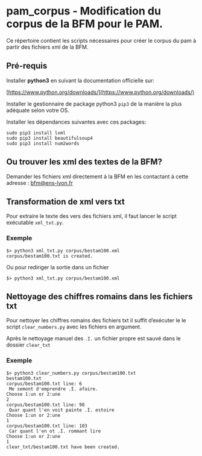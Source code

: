 # pam_corpus - Modification du corpus de la BFM pour le PAM.

Ce répertoire contient les scripts nécessaires pour créer le corpus du pam
à partir des fichiers xml de la BFM.

## Pré-requis

Installer __python3__ en suivant la documentation officielle sur:

[https://www.python.org/downloads/](https://www.python.org/downloads/)

Installer le gestionnaire de package python3 `pip3` de la manière la plus
adéquate selon votre OS.

Installer les dépendances suivantes avec ces packages:

```
sudo pip3 install lxml
sudo pip3 install beautifulsoup4
sudo pip3 install num2words
```

## Ou trouver les xml des textes de la BFM?

Demander les fichiers xml directement à la BFM en les contactant à cette
adresse : bfm@ens-lyon.fr

## Transformation de xml vers txt

Pour extraire le texte des vers des fichiers xml,
il faut lancer le script exécutable `xml_txt.py`.

### Exemple
```console
$> python3 xml_txt.py corpus/bestam100.xml
corpus/bestam100.txt is created.
```
Ou pour rediriger la sortie dans un fichier
```
$> python3 xml_txt.py corpus/bestam100.xml
```
## Nettoyage des chiffres romains dans les fichiers txt

Pour nettoyer les chiffres romains des fichiers txt il suffit d’exécuter le
le script `clear_numbers.py` avec les fichiers en argument.

Après le nettoyage manuel des `.I.` un fichier propre est sauvé dans le
dossier `clear_txt`  

### Exemple
```
$> python3 clear_numbers.py corpus/bestam100.txt
bestam100.txt
corpus/bestam100.txt line: 6
 Me semont d'emprendre .I. afaire.
Choose 1:un or 2:une
2
corpus/bestam100.txt line: 98
 Quar quant l'en voit painte .I. estoire
Choose 1:un or 2:une
1
corpus/bestam100.txt line: 103
 Car quant l'en ot .I. rommant lire
Choose 1:un or 2:une
1
clear_txt/bestam100.txt have been created.
```
